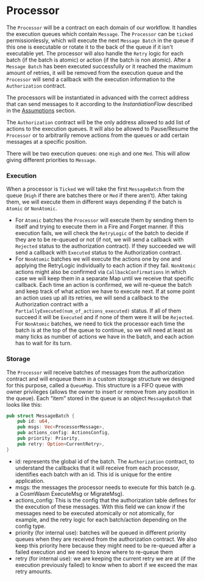 # Processor

The `Processor` will be a contract on each domain of our workflow. It handles the execution queues which contain `Message`. The `Processor` can be `ticked` permissionlessly, which will execute the next `Message Batch` in the queue if this one is executable or rotate it to the back of the queue if it isn't executable yet. The processor will also handle the `Retry` logic for each batch (if the batch is atomic) or action (if the batch is non atomic). After a `Message Batch` has been executed successfully or it reached the maximum amount of retries, it will be removed from the execution queue and the `Processor` will send a callback with the execution information to the `Authorization` contract.

The processors will be instantiated in advanced with the correct address that can send messages to it according to the _InstantiationFlow_ described in the [Assumptions](assumptions.md) section.

The `Authorization` contract will be the only address allowed to add list of actions to the execution queues. It will also be allowed to Pause/Resume the `Processor` or to arbitrarily remove actions from the queues or add certain messages at a specific position.

There will be two execution queues: one `High` and one `Med`. This will allow giving different priorities to `Message`.

### Execution

When a processor is `Ticked` we will take the first `MessageBatch` from the queue (`High` if there are batches there or `Med` if there aren’t).
After taking them, we will execute them in different ways depending if the batch is `Atomic` or `NonAtomic`.

- For `Atomic` batches the `Processor` will execute them by sending them to itself and trying to execute them in a Fire and Forget manner. If this execution fails, we will check the `RetryLogic` of the batch to decide if they are to be re-queued or not (if not, we will send a callback with `Rejected` status to the authorization contract).
  If they succeeded we will send a callback with `Executed` status to the Authorization contract.
- For `NonAtomic` batches we will execute the actions one by one and applying the RetryLogic individually to each action if they fail. `NonAtomic` actions might also be confirmed via `CallbackConfirmations` in which case we will keep them in a separate Map until we receive that specific callback.
  Each time an action is confirmed, we will re-queue the batch and keep track of what action we have to execute next.
  If at some point an action uses up all its retries, we will send a callback to the Authorization contract with a `PartiallyExecuted(num_of_actions_executed)` status. If all of them succeed it will be `Executed` and if none of them were it will be `Rejected`.
  For `NonAtomic` batches, we need to tick the processor each time the batch is at the top of the queue to continue, so we will need at least as many ticks as number of actions we have in the batch, and each action has to wait for its turn.

### Storage

The `Processor` will receive batches of messages from the authorization contract and will enqueue them in a custom storage structure we designed for this purpose, called a `QueueMap`. This structure is a FIFO queue with owner privileges (allows the owner to insert or remove from any position in the queue).
Each “item” stored in the queue is an object `MessageBatch` that looks like this:

```rust
pub struct MessageBatch {
    pub id: u64,
    pub msgs: Vec<ProcessorMessage>,
    pub actions_config: ActionsConfig,
    pub priority: Priority,
    pub retry: Option<CurrentRetry>,
}
```

- id: represents the global id of the batch. The `Authorization` contract, to understand the callbacks that it will receive from each processor, identifies each batch with an id. This id is unique for the entire application.
- msgs: the messages the processor needs to execute for this batch (e.g. a CosmWasm ExecuteMsg or MigrateMsg).
- actions_config: This is the config that the authorization table defines for the execution of these messages. With this field we can know if the messages need to be executed atomically or not atomically, for example, and the retry logic for each batch/action depending on the config type.
- priority (for internal use): batches will be queued in different priority queues when they are received from the authorization contract. We also keep this priority here because they might need to be re-queued after a failed execution and we need to know where to re-queue them
- retry (for internal use): we are keeping the current retry we are at (if the execution previously failed) to know when to abort if we exceed the max retry amounts.
